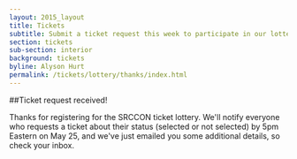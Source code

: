 ```yaml
---
layout: 2015_layout
title: Tickets
subtitle: Submit a ticket request this week to participate in our lottery for SRCCON 2016 tickets.
section: tickets
sub-section: interior
background: tickets
byline: Alyson Hurt
permalink: /tickets/lottery/thanks/index.html
---
```

##Ticket request received!

Thanks for registering for the SRCCON ticket lottery. We'll notify everyone who requests a ticket about their status (selected or not selected) by 5pm Eastern on May 25, and we've just emailed you some additional details, so check your inbox.
